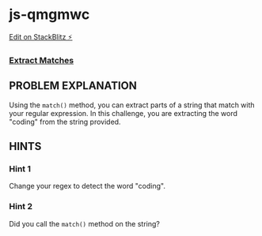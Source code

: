 # js-qmgmwc

[Edit on StackBlitz ⚡️](https://stackblitz.com/edit/js-qmgmwc)

### [Extract Matches](https://www.freecodecamp.org/learn/javascript-algorithms-and-data-structures/regular-expressions/extract-matches)

## PROBLEM EXPLANATION
Using the `match()` method, you can extract parts of a string that match with your regular expression.  In this challenge, you are extracting the word "coding" from the string provided.

## HINTS
### Hint 1
Change your regex to detect the word "coding".
### Hint 2
Did you call the `match()` method on the string?
